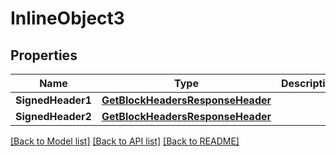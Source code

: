 # InlineObject3

## Properties

Name | Type | Description | Notes
------------ | ------------- | ------------- | -------------
**SignedHeader1** | [**GetBlockHeadersResponseHeader**](GetBlockHeadersResponse_header.md) |  | [optional] 
**SignedHeader2** | [**GetBlockHeadersResponseHeader**](GetBlockHeadersResponse_header.md) |  | [optional] 

[[Back to Model list]](../README.md#documentation-for-models) [[Back to API list]](../README.md#documentation-for-api-endpoints) [[Back to README]](../README.md)


